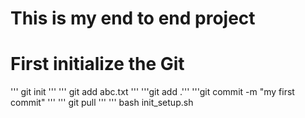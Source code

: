# This is my end to end project 

# First initialize the Git
'''
 git init
 '''
 ''' git add abc.txt '''
 '''git add .'''
 '''git commit -m "my first commit"
'''
''' git pull '''
'''
bash init_setup.sh
